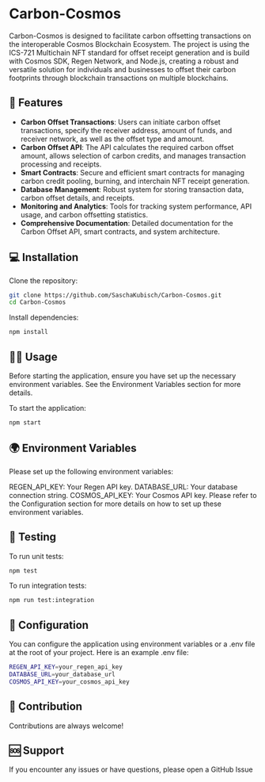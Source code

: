  # Carbon-Cosmos


Carbon-Cosmos is designed to facilitate carbon offsetting transactions on the interoperable Cosmos Blockchain Ecosystem. The project is using the ICS-721 Multichain NFT standard for offset receipt generation and is build with Cosmos SDK, Regen Network, and Node.js, creating a robust and versatile solution for individuals and businesses to offset their carbon footprints through blockchain transactions on multiple blockchains.

## 🚀 Features

- **Carbon Offset Transactions**: Users can initiate carbon offset transactions, specify the receiver address, amount of funds, and receiver network, as well as the offset type and amount.
- **Carbon Offset API**: The API calculates the required carbon offset amount, allows selection of carbon credits, and manages transaction processing and receipts.
- **Smart Contracts**: Secure and efficient smart contracts for managing carbon credit pooling, burning, and interchain NFT receipt generation.
- **Database Management**: Robust system for storing transaction data, carbon offset details, and receipts.
- **Monitoring and Analytics**: Tools for tracking system performance, API usage, and carbon offsetting statistics.
- **Comprehensive Documentation**: Detailed documentation for the Carbon Offset API, smart contracts, and system architecture.

## 💻 Installation

Clone the repository:

```bash
git clone https://github.com/SaschaKubisch/Carbon-Cosmos.git
cd Carbon-Cosmos
```

Install dependencies:

```bash
npm install
```

## 🏃‍♀️ Usage
Before starting the application, ensure you have set up the necessary environment variables. See the Environment Variables section for more details.

To start the application:

```bash
npm start
```

## 🌍 Environment Variables
Please set up the following environment variables:


REGEN_API_KEY: Your Regen API key.
DATABASE_URL: Your database connection string.
COSMOS_API_KEY: Your Cosmos API key.
Please refer to the Configuration section for more details on how to set up these environment variables.

## 🧪 Testing
To run unit tests:
```bash
npm test
```
To run integration tests:

```bash
npm run test:integration
```
## 🔧 Configuration
You can configure the application using environment variables or a .env file at the root of your project. Here is an example .env file:

```bash
REGEN_API_KEY=your_regen_api_key
DATABASE_URL=your_database_url
COSMOS_API_KEY=your_cosmos_api_key
```

## 🤝 Contribution
Contributions are always welcome!

## 🆘 Support
If you encounter any issues or have questions, please open a GitHub Issue
